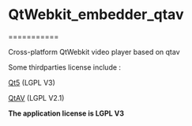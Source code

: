 # QtWebkit_embedder_qtav
===========

 Cross-platform QtWebkit video player based on qtav
 
 
 Some thirdparties license include :
 
 [Qt5](https://www.qt.io/) (LGPL V3)

 [QtAV](https://github.com/wang-bin/QtAV) (LGPL V2.1)
 
 **The application license is LGPL V3**